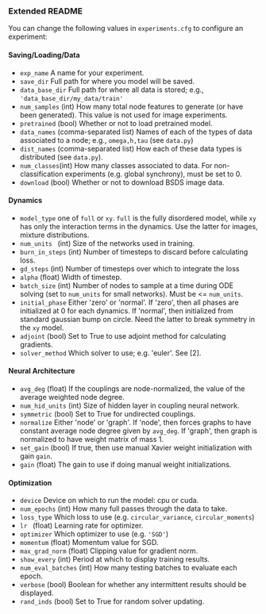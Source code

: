 ### Extended README

You can change the following values in `experiments.cfg` to configure an experiment: 

#### Saving/Loading/Data

* `exp_name` A name for your experiment.
* `save_dir`  Full path for where you model will be saved. 
* `data_base_dir` Full path for where all data is stored; e.g., `'data_base_dir/my_data/train'`
* `num_samples`  (int) How many total node features to generate (or have been generated).  This value is not used for image experiments. 
* `pretrained`  (bool) Whether or not to load pretrained model.
* `data_names` (comma-separated list) Names of each of the types of data associated to a node; e.g.,  `omega,h,tau` (see `data.py`)
* `dist_names` (comma-separated list) How each of these data types is distributed (see `data.py`). 
* `num_classes`(int) How many classes associated to data. For non-classification experiments (e.g. global synchrony), must be set to 0. 
* `download` (bool) Whether or not to download BSDS image data. 

#### Dynamics

* `model_type` one of `full` or `xy`. `full` is the fully disordered model, while `xy` has only the interaction terms in the dynamics. Use the latter for images, mixture distributions.
* `num_units ` (int) Size of the networks used in training. 
* `burn_in_steps` (int) Number of timesteps to discard before calculating loss. 
* `gd_steps` (int) Number of timesteps over which to integrate the loss
* `alpha` (float) Width of timestep.
* `batch_size` (int) Number of nodes to sample at a time during ODE solving (set to `num_units` for small networks).  Must be <= `num_units`. 
* `initial_phase` Either 'zero' or 'normal'. If 'zero', then all phases are initialized at 0 for each dynamics. If 'normal', then initialized from standard gaussian bump on circle. Need the latter to break symmetry in the `xy` model.
* `adjoint` (bool) Set to True to use adjoint method for calculating gradients. 
* `solver_method` Which solver to use; e.g. 'euler'. See [2]. 

#### Neural Architecture

* `avg_deg` (float) If the couplings are node-normalized, the value of the average weighted node degree. 
* `num_hid_units` (int) Size of hidden layer in coupling neural network. 
* `symmetric` (bool) Set to True for undirected couplings. 
* `normalize` Either 'node' or 'graph'. If 'node', then forces graphs to have constant average node degree given by `avg_deg`. If 'graph', then graph is normalized to have weight matrix of mass 1. 
* `set_gain` (bool) If true, then use manual Xavier weight initialization with gain `gain`.
* `gain` (float) The gain to use if doing manual weight initializations.

#### Optimization

* `device` Device on which to run the model: cpu or cuda. 
* `num_epochs` (int) How many full passes through the data to take. 
* `loss_type` Which loss to use (e.g. `circular_variance`, `circular_moments`)
* `lr ` (float) Learning rate for optimizer. 
* `optimizer` Which optimizer to use (e.g. `'SGD'`)
* `momentum` (float) Momentum value for SGD. 
* `max_grad_norm` (float) Clipping value for gradient norm. 
* `show_every` (int) Period at which to display training results. 
* `num_eval_batches` (int) How many testing batches to evaluate each epoch. 
* `verbose` (bool) Boolean for whether any intermittent results should be displayed. 
* `rand_inds` (bool) Set to True for random solver updating. 
